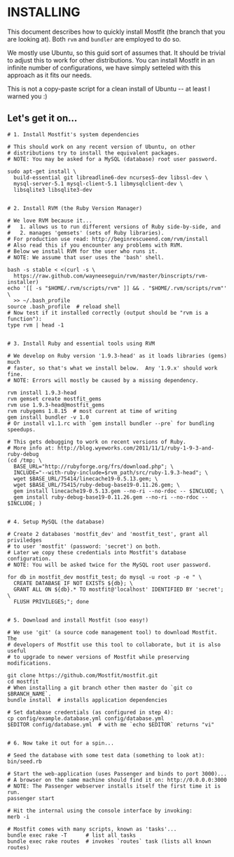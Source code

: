 INSTALLING
==========

This document describes how to quickly install Mostfit (the branch that
you are looking at).  Both `rvm` and `bundler` are employed to do so.

We mostly use Ubuntu, so this guid sort of assumes that.  It should be
trivial to adjust this to work for other distributions.  You can install
Mostfit in an infinite number of configurations, we have simply setteled
with this approach as it fits our needs.

This is not a copy-paste script for a clean install of Ubuntu -- at
least I warned you :)



##  Let's get it on...

    # 1. Install Mostfit's system dependencies

    # This should work on any recent version of Ubuntu, on other
    # distributions try to install the equivalent packages.
    # NOTE: You may be asked for a MySQL (database) root user password.

    sudo apt-get install \
      build-essential git libreadline6-dev ncurses5-dev libssl-dev \
      mysql-server-5.1 mysql-client-5.1 libmysqlclient-dev \
      libsqlite3 libsqlite3-dev


    # 2. Install RVM (the Ruby Version Manager)

    # We love RVM because it...
    #   1. allows us to run different versions of Ruby side-by-side, and
    #   2. manages 'gemsets' (sets of Ruby libraries).
    # For production use read: http://beginrescueend.com/rvm/install
    # Also read this if you encounter any problems with RVM.
    # Below we install RVM for the user who runs it.
    # NOTE: We assume that user uses the 'bash' shell.

    bash -s stable < <(curl -s \
      https://raw.github.com/wayneeseguin/rvm/master/binscripts/rvm-installer)
    echo '[[ -s "$HOME/.rvm/scripts/rvm" ]] && . "$HOME/.rvm/scripts/rvm"' \
      >> ~/.bash_profile
    source .bash_profile  # reload shell
    # Now test if it installed correctly (output should be "rvm is a function"):
    type rvm | head -1


    # 3. Install Ruby and essential tools using RVM

    # We develop on Ruby version '1.9.3-head' as it loads libraries (gems) much
    # faster, so that's what we install below.  Any '1.9.x' should work fine.
    # NOTE: Errors will mostly be caused by a missing dependency.

    rvm install 1.9.3-head
    rvm gemset create mostfit_gems
    rvm use 1.9.3-head@mostfit_gems
    rvm rubygems 1.8.15  # most current at time of writing
    gem install bundler -v 1.0
    # Or install v1.1.rc with `gem install bundler --pre` for bundling speedups.

    # This gets debugging to work on recent versions of Ruby.
    # More info at: http://blog.wyeworks.com/2011/11/1/ruby-1-9-3-and-ruby-debug
    (cd /tmp; \
      BASE_URL="http://rubyforge.org/frs/download.php"; \
      INCLUDE="--with-ruby-include=$rvm_path/src/ruby-1.9.3-head"; \
      wget $BASE_URL/75414/linecache19-0.5.13.gem; \
      wget $BASE_URL/75415/ruby-debug-base19-0.11.26.gem; \
      gem install linecache19-0.5.13.gem --no-ri --no-rdoc -- $INCLUDE; \
      gem install ruby-debug-base19-0.11.26.gem --no-ri --no-rdoc -- $INCLUDE; )


    # 4. Setup MySQL (the database)

    # Create 2 databases 'mostfit_dev' and 'mostfit_test', grant all priviledges
    # to user 'mostfit' (password: 'secret') on both.
    # Later we copy these credentials into Mostfit's database configuration.
    # NOTE: You will be asked twice for the MySQL root user password.

    for db in mostfit_dev mostfit_test; do mysql -u root -p -e " \
      CREATE DATABASE IF NOT EXISTS ${db}; \
      GRANT ALL ON ${db}.* TO mostfit@'localhost' IDENTIFIED BY 'secret'; \
      FLUSH PRIVILEGES;"; done


    # 5. Download and install Mostfit (soo easy!)

    # We use 'git' (a source code management tool) to download Mostfit.  The
    # developers of Mostfit use this tool to collaborate, but it is also useful
    # to upgrade to newer versions of Mostfit while preserving modifications.

    git clone https://github.com/Mostfit/mostfit.git
    cd mostfit
    # When installing a git branch other then master do `git co $BRANCH_NAME`.
    bundle install  # installs application dependencies

    # Set database credentials (as configured in step 4):
    cp config/example.database.yml config/database.yml
    $EDITOR config/database.yml  # with me `echo $EDITOR` returns "vi"


    # 6. Now take it out for a spin...

    # Seed the database with some test data (something to look at):
    bin/seed.rb

    # Start the web-application (uses Passenger and binds to port 3000)...
    # A browser on the same machine should find it on: http://0.0.0.0:3000
    # NOTE: The Passenger webserver installs itself the first time it is run.
    passenger start

    # Hit the internal using the console interface by invoking:
    merb -i

    # Mostfit comes with many scripts, known as 'tasks'...
    bundle exec rake -T      # list all tasks
    bundle exec rake routes  # invokes `routes` task (lists all known routes)


